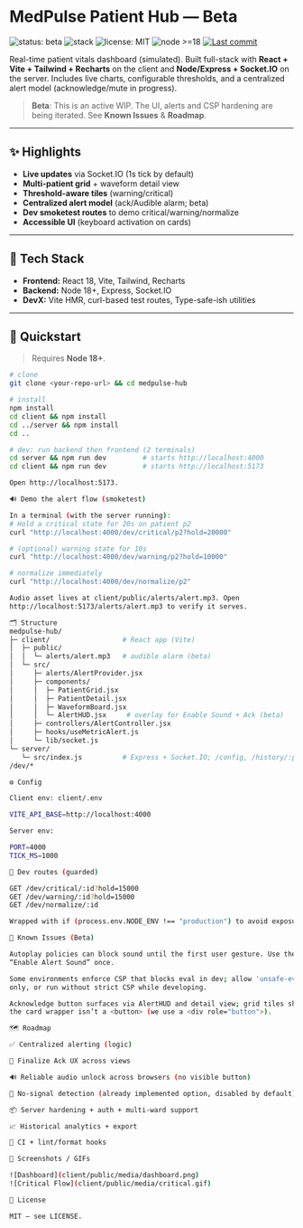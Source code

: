 # MedPulse Patient Hub — **Beta**
![status: beta](https://img.shields.io/badge/status-beta-orange)
![stack](https://img.shields.io/badge/stack-React%20%7C%20Vite%20%7C%20Tailwind%20%7C%20Recharts%20%7C%20Node%20%7C%20Socket.IO-blue)
![license: MIT](https://img.shields.io/badge/license-MIT-green)
![node >=18](https://img.shields.io/badge/node-%3E%3D18-339933)
[![Last commit](https://img.shields.io/github/last-commit/<you>/<repo>)](https://github.com/lujack009/medpulse-hub/commits/main)

Real-time patient vitals dashboard (simulated). Built full-stack with **React + 
Vite + Tailwind + Recharts** on the client and **Node/Express + Socket.IO** on the 
server. Includes live charts, configurable thresholds, and a centralized alert 
model (acknowledge/mute in progress).

> **Beta**: This is an active WIP. The UI, alerts and CSP hardening are being 
iterated. See **Known Issues** & **Roadmap**.

---

## ✨ Highlights

- **Live updates** via Socket.IO (1s tick by default)
- **Multi-patient grid** + waveform detail view
- **Threshold-aware tiles** (warning/critical)
- **Centralized alert model** (ack/Audible alarm; beta)
- **Dev smoketest routes** to demo critical/warning/normalize
- **Accessible UI** (keyboard activation on cards)

---

## 🧱 Tech Stack

- **Frontend:** React 18, Vite, Tailwind, Recharts
- **Backend:** Node 18+, Express, Socket.IO
- **DevX:** Vite HMR, curl-based test routes, Type-safe-ish utilities

---

## 🚀 Quickstart

> Requires **Node 18+**.

```bash
# clone
git clone <your-repo-url> && cd medpulse-hub

# install
npm install
cd client && npm install
cd ../server && npm install
cd ..

# dev: run backend then frontend (2 terminals)
cd server && npm run dev         # starts http://localhost:4000
cd client && npm run dev         # starts http://localhost:5173

Open http://localhost:5173.

🔊 Demo the alert flow (smoketest)

In a terminal (with the server running):
# Hold a critical state for 20s on patient p2
curl "http://localhost:4000/dev/critical/p2?hold=20000"

# (optional) warning state for 10s
curl "http://localhost:4000/dev/warning/p2?hold=10000"

# normalize immediately
curl "http://localhost:4000/dev/normalize/p2"

Audio asset lives at client/public/alerts/alert.mp3. Open 
http://localhost:5173/alerts/alert.mp3 to verify it serves.

🗂️ Structure
medpulse-hub/
├─ client/                  # React app (Vite)
│  ├─ public/
│  │  └─ alerts/alert.mp3   # audible alarm (beta)
│  └─ src/
│     ├─ alerts/AlertProvider.jsx
│     ├─ components/
│     │  ├─ PatientGrid.jsx
│     │  ├─ PatientDetail.jsx
│     │  ├─ WaveformBoard.jsx
│     │  └─ AlertHUD.jsx     # overlay for Enable Sound + Ack (beta)
│     ├─ controllers/AlertController.jsx
│     ├─ hooks/useMetricAlert.js
│     └─ lib/socket.js
└─ server/
   └─ src/index.js          # Express + Socket.IO; /config, /history/:pid, 
/dev/*

⚙️ Config

Client env: client/.env

VITE_API_BASE=http://localhost:4000

Server env:

PORT=4000
TICK_MS=1000

🧪 Dev routes (guarded)

GET /dev/critical/:id?hold=15000
GET /dev/warning/:id?hold=15000
GET /dev/normalize/:id

Wrapped with if (process.env.NODE_ENV !== "production") to avoid exposure in prod.

🐞 Known Issues (Beta)

Autoplay policies can block sound until the first user gesture. Use the AlertHUD 
“Enable Alert Sound” once.

Some environments enforce CSP that blocks eval in dev; allow 'unsafe-eval' in dev 
only, or run without strict CSP while developing.

Acknowledge button surfaces via AlertHUD and detail view; grid tiles show it when 
the card wrapper isn’t a <button> (we use a <div role="button">).

🗺️ Roadmap

✅ Centralized alerting (logic)

🔄 Finalize Ack UX across views

🔊 Reliable audio unlock across browsers (no visible button)

🧯 No-signal detection (already implemented option, disabled by default)

📦 Server hardening + auth + multi-ward support

📈 Historical analytics + export

🧪 CI + lint/format hooks

📸 Screenshots / GIFs

![Dashboard](client/public/media/dashboard.png)
![Critical Flow](client/public/media/critical.gif)

📄 License

MIT — see LICENSE.

